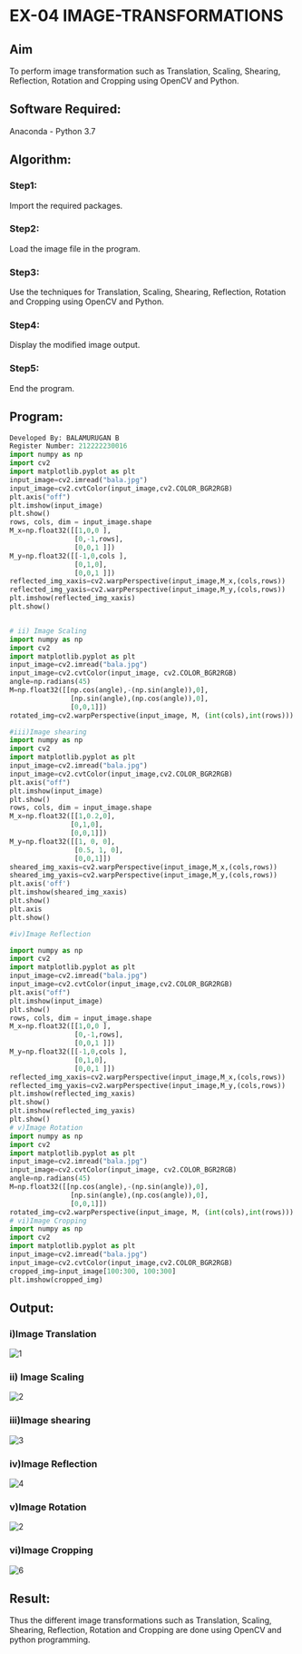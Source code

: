 # EX-04 IMAGE-TRANSFORMATIONS


## Aim
To perform image transformation such as Translation, Scaling, Shearing, Reflection, Rotation and Cropping using OpenCV and Python.

## Software Required:
Anaconda - Python 3.7

## Algorithm:
### Step1:
Import the required packages.



### Step2:
Load the image file in the program.



### Step3:
Use the techniques for Translation, Scaling, Shearing, Reflection, Rotation and Cropping using OpenCV and Python.



### Step4:
Display the modified image output.



### Step5:
End the program.

## Program:

```python
Developed By: BALAMURUGAN B
Register Number: 212222230016
import numpy as np
import cv2
import matplotlib.pyplot as plt
input_image=cv2.imread("bala.jpg") 
input_image=cv2.cvtColor(input_image,cv2.COLOR_BGR2RGB) 
plt.axis("off") 
plt.imshow(input_image)
plt.show()
rows, cols, dim = input_image.shape
M_x=np.float32([[1,0,0 ],
                [0,-1,rows],
                [0,0,1 ]])
M_y=np.float32([[-1,0,cols ],
                [0,1,0],
                [0,0,1 ]])
reflected_img_xaxis=cv2.warpPerspective(input_image,M_x,(cols,rows))
reflected_img_yaxis=cv2.warpPerspective(input_image,M_y,(cols,rows))
plt.imshow(reflected_img_xaxis)
plt.show()


# ii) Image Scaling
import numpy as np
import cv2
import matplotlib.pyplot as plt
input_image=cv2.imread("bala.jpg") 
input_image=cv2.cvtColor(input_image, cv2.COLOR_BGR2RGB)
angle=np.radians(45)
M=np.float32([[np.cos(angle),-(np.sin(angle)),0],
               [np.sin(angle),(np.cos(angle)),0],
               [0,0,1]])
rotated_img=cv2.warpPerspective(input_image, M, (int(cols),int(rows)))

#iii)Image shearing
import numpy as np
import cv2
import matplotlib.pyplot as plt
input_image=cv2.imread("bala.jpg") 
input_image=cv2.cvtColor(input_image,cv2.COLOR_BGR2RGB) 
plt.axis("off") 
plt.imshow(input_image)
plt.show()
rows, cols, dim = input_image.shape
M_x=np.float32([[1,0.2,0],
               [0,1,0],
               [0,0,1]])
M_y=np.float32([[1, 0, 0],
                [0.5, 1, 0],
                [0,0,1]])
sheared_img_xaxis=cv2.warpPerspective(input_image,M_x,(cols,rows))
sheared_img_yaxis=cv2.warpPerspective(input_image,M_y,(cols,rows))
plt.axis('off')
plt.imshow(sheared_img_xaxis)
plt.show()
plt.axis
plt.show()

#iv)Image Reflection

import numpy as np
import cv2
import matplotlib.pyplot as plt
input_image=cv2.imread("bala.jpg") 
input_image=cv2.cvtColor(input_image,cv2.COLOR_BGR2RGB) 
plt.axis("off") 
plt.imshow(input_image)
plt.show()
rows, cols, dim = input_image.shape
M_x=np.float32([[1,0,0 ],
                [0,-1,rows],
                [0,0,1 ]])
M_y=np.float32([[-1,0,cols ],
                [0,1,0],
                [0,0,1 ]])
reflected_img_xaxis=cv2.warpPerspective(input_image,M_x,(cols,rows))
reflected_img_yaxis=cv2.warpPerspective(input_image,M_y,(cols,rows))
plt.imshow(reflected_img_xaxis)
plt.show()
plt.imshow(reflected_img_yaxis)
plt.show()
# v)Image Rotation
import numpy as np
import cv2
import matplotlib.pyplot as plt
input_image=cv2.imread("bala.jpg") 
input_image=cv2.cvtColor(input_image, cv2.COLOR_BGR2RGB)
angle=np.radians(45)
M=np.float32([[np.cos(angle),-(np.sin(angle)),0],
               [np.sin(angle),(np.cos(angle)),0],
               [0,0,1]])
rotated_img=cv2.warpPerspective(input_image, M, (int(cols),int(rows)))
# vi)Image Cropping
import numpy as np
import cv2
import matplotlib.pyplot as plt
input_image=cv2.imread("bala.jpg") 
input_image=cv2.cvtColor(input_image,cv2.COLOR_BGR2RGB)
cropped_img=input_image[100:300, 100:300]
plt.imshow(cropped_img)

```

## Output:
### i)Image Translation
![1](https://github.com/BALA291/IMAGE-TRANSFORMATIONS/assets/120717501/e6f39c28-a4b1-4219-af8e-738402fd49a2)


### ii) Image Scaling
![2](https://github.com/BALA291/IMAGE-TRANSFORMATIONS/assets/120717501/16773e43-07bb-434a-8666-b39c31d945a7)


### iii)Image shearing
![3](https://github.com/BALA291/IMAGE-TRANSFORMATIONS/assets/120717501/519a29f9-1797-42fb-b738-cd78dc87c538)


### iv)Image Reflection
![4](https://github.com/BALA291/IMAGE-TRANSFORMATIONS/assets/120717501/852cb22b-1d10-4320-a857-68b3181dea44)



### v)Image Rotation
![2](https://github.com/BALA291/IMAGE-TRANSFORMATIONS/assets/120717501/70148465-95b2-4057-9812-4d6abe20963f)



### vi)Image Cropping
![6](https://github.com/BALA291/IMAGE-TRANSFORMATIONS/assets/120717501/0610428a-7c5d-4ebb-a64b-66ffefeb0d8c)


## Result: 

Thus the different image transformations such as Translation, Scaling, Shearing, Reflection, Rotation and Cropping are done using OpenCV and python programming.
